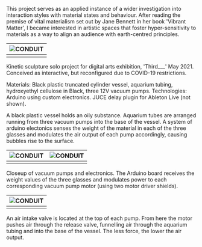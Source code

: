 This project serves as an applied instance of a wider investigation into interaction styles with material states and behaviour. After reading the premise of vital materialism set out by Jane Bennett in her book 'Vibrant Matter', I became interested in artistic spaces that foster hyper-sensitivity to materials as a way to align an audience with earth-centred principles.

<div class="mkd_img"> 

|![CONDUIT](/images/articles/conduit_3.jpg)|
|:--:| 
||

</div>

Kinetic sculpture solo project for digital arts exhibition, 'Third___' May 2021. Conceived as interactive, but reconfigured due to COVID-19 restrictions.   

Materials: Black plastic truncated cylinder vessel, aquarium tubing, hydroxyethyl cellulose in Black, three 12V vacuum pumps.
Technologies: Arduino using custom electronics. JUCE delay plugin for Ableton Live (not shown).

A black plastic vessel holds an oily substance. Aquarium tubes are arranged running from three vacuum pumps into the base of the vessel. A system of arduino electonics senses the weight of the material in each of the three glasses and modulates the air output of each pump accordingly, causing bubbles rise to the surface. 

<div class="mkd_img"> 

|![CONDUIT](/images/articles/conduit_2.jpg)|![CONDUIT](/images/articles/conduit_4.jpg)|
|:--:|:--:| 
|||

</div>

Closeup of vacuum pumps and electronics. The Arduino board receives the weight values of the three glasses and modulates power to each corresponding vacuum pump motor (using two motor driver shields).

<div class="mkd_img"> 

|![CONDUIT](/images/articles/conduit_1.jpg)|
|:--:| 
||

</div>

An air intake valve is located at the top of each pump. From here the motor pushes air through the release valve, funnelling air through the aquarium tubing and into the base of the vessel. The less force, the lower the air output.

</div>
